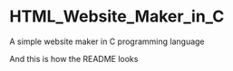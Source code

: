 # HTML_Website_Maker_in_C
A simple website maker in C programming language

And this is how the README looks
